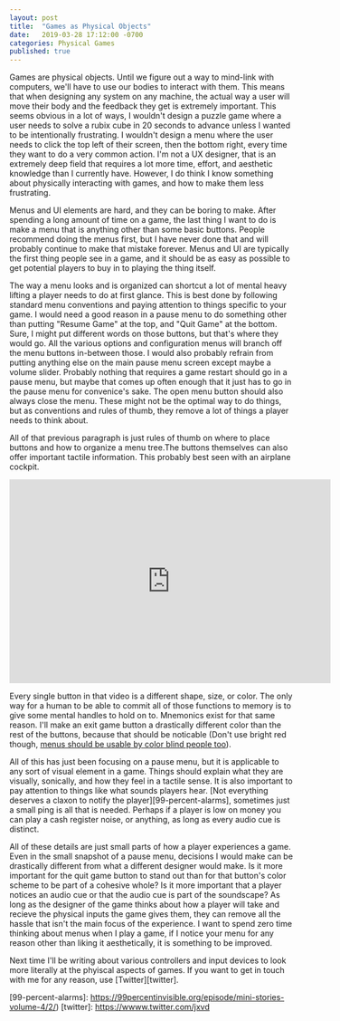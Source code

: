 ```yaml
---
layout: post
title:  "Games as Physical Objects"
date:   2019-03-28 17:12:00 -0700
categories: Physical Games
published: true
---
```

Games are physical objects. Until we figure out a way to mind-link with computers, we'll have to use our bodies to interact with them. 
This means that when designing any system on any machine, the actual way a user will move their body and the feedback they get is extremely important. This seems obvious in a lot of ways, I wouldn't design a puzzle game where a user needs to solve a rubix cube in 20 seconds to advance unless I wanted to be intentionally frustrating. I wouldn't design a menu where the user needs to click the top left of their screen, then the bottom right, every time they want to do a very common action. I'm not a UX designer, that is an extremely deep field that requires a lot more time, effort, and aesthetic knowledge than I currently have. However, I do think I know something about physically interacting with games, and how to make them less frustrating.

Menus and UI elements are hard, and they can be boring to make. After spending a long amount of time on a game, the last thing I want to
 do is make a menu that is anything other than some basic buttons. People recommend doing the menus first, but I have never done that and will probably continue to make that mistake forever. Menus and UI are typically the first thing people see in a game, and it should be as easy as possible to get potential players to buy in to playing the thing itself. 

The way a menu looks and is organized can shortcut a lot of mental heavy lifting a player needs to do at first glance. This is best done by following standard menu conventions and  paying attention to things specific to your game. I would need a good reason in a pause menu to do something other than putting "Resume Game" at the top, and "Quit Game" at the bottom. Sure, I might put different words on those buttons, but that's where they would go. All the various options and configuration menus will branch off the menu buttons in-between those. I would also probably refrain from putting anything else on the main pause menu screen except maybe a volume slider. Probably nothing that requires a game restart should go in a pause menu, but maybe that comes up often enough that it just has to go in the pause menu for convenice's sake. The open menu button should also always close the menu. These might not be the optimal way to do things, but as conventions and rules of thumb, they remove a lot of things a player needs to think about. 

All of that previous paragraph is just rules of thumb on where to place buttons and how to organize a menu tree.The buttons themselves can also offer important tactile information. This probably best seen with an airplane cockpit.

<iframe width="568" height="360" src="https://www.youtube.com/embed/ae20L78imO4" frameborder="0" allow="accelerometer; autoplay; encrypted-media; gyroscope; picture-in-picture" allowfullscreen></iframe>

Every single button in that video is a different shape, size, or color. The only way for a human to be able to commit all of those functions to memory is to give some mental handles to hold on to. Mnemonics exist for that same reason. I'll make an exit game button a drastically different color than the rest of the buttons, because that should be noticable (Don't use bright red though, [menus should be usable by color blind people too][color-blind]). 

All of this has just been focusing on a pause menu, but it is applicable to any sort of visual element in a game. Things should explain what they are visually, sonically, and how they feel in a tactile sense. It is also important to pay attention to things like what sounds players hear.  [Not everything deserves a claxon to notify the player][99-percent-alarms], sometimes just a small ping is all that is needed. Perhaps if a player is low on money you can play a cash register noise, or anything, as long as every audio cue is distinct.
 
All of these details are just small parts of how a player experiences a game. Even in the small snapshot of a pause menu, decisions I would make can be drastically different from what a different designer would make. Is it more important for the quit game button to stand out than for that button's color scheme to be part of a cohesive whole? Is it more important that a player notices an audio cue or that the audio cue is part of the soundscape? As long as the designer of the game thinks about how a player will take and recieve the physical inputs the game gives them, they can remove all the hassle that isn't the main focus of the experience. I want to spend zero time thinking about menus when I play a game, if I notice your menu for any reason other than liking it aesthetically, it is something to be improved.

Next time I'll be writing about various controllers and input devices to look more literally at the phyiscal aspects of games. If you want to get in touch with me for any reason, use [Twitter][twitter].

[color-blind]: https://www.color-blindness.com/coblis-color-blindness-simulator
[99-percent-alarms]: https://99percentinvisible.org/episode/mini-stories-volume-4/2/)
[twitter]: https://wwww.twitter.com/jxvd